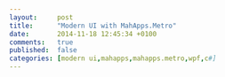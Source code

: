 ```yaml
---
layout:     post
title:      "Modern UI with MahApps.Metro"
date:       2014-11-18 12:45:34 +0100
comments:   true
published:  false
categories: [modern ui,mahapps,mahapps.metro,wpf,c#]
---
```



